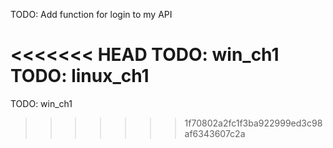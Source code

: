TODO: Add function for login to my API

<<<<<<< HEAD
TODO: win_ch1
TODO: linux_ch1
=======
TODO: win_ch1
>>>>>>> 1f70802a2fc1f3ba922999ed3c98af6343607c2a
